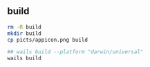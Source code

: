 ## build

```sh
rm -R build
mkdir build
cp picts/appicon.png build

## wails build --platform "darwin/universal"
wails build
```
